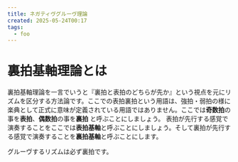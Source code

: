```yaml
---
title: ネガティヴグルーヴ理論
created: 2025-05-24T00:17
tags:
  - foo
---
```

# 裏拍基軸理論とは
裏拍基軸理論を一言でいうと『裏拍と表拍のどちらが先か』という視点を元にリズムを区分する方法論です。ここでの表拍裏拍という用語は、強拍・弱拍の様に楽典として正式に意味が定義されている用語ではありません。ここでは**奇数拍**の事を**表拍**、**偶数拍**の事を**裏拍** と呼ぶことにしましょう。 表拍が先行する感覚で演奏することをここでは**表拍基軸**と呼ぶことにしましょう。そして裏拍が先行する感覚で演奏することを**裏拍基軸**と呼ぶことにします。

グルーヴするリズムは必ず裏拍です。
